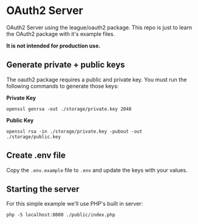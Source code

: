 # OAuth2 Server
OAuth2 Server using the league/oauth2 package. This repo is just to learn the OAuth2 package with it's example files. 

**It is not intended for production use.**

## Generate private + public keys

The oauth2 package requires a public and private key. You must run the following commands to 
generate those keys:

**Private Key**
```
openssl genrsa -out ./storage/private.key 2048
```

**Public Key**
```
openssl rsa -in ./storage/private.key -pubout -out ./storage/public.key
```

## Create .env file

Copy the `.env.example` file to `.env` and update the keys with your values.

## Starting the server

For this simple example we'll use PHP's built in server:

```
php -S localhost:8080 ./public/index.php
```